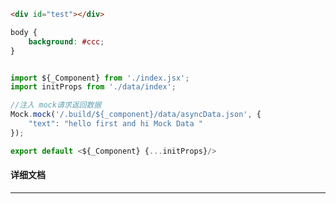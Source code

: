 ﻿```html
<div id="test"></div>
```

```css
body {
    background: #ccc;
}
```

```javascript

import ${_Component} from './index.jsx';
import initProps from './data/index';

//注入 mock请求返回数据
Mock.mock('/.build/${_component}/data/asyncData.json', {
    "text": "hello first and hi Mock Data "
});

export default <${_Component} {...initProps}/>

```

#### 详细文档
---